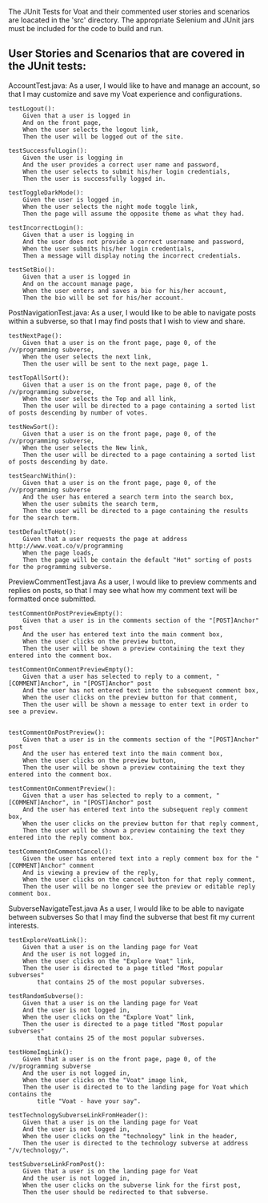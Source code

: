 The JUnit Tests for Voat and their commented user stories and scenarios are loacated in the 'src' directory.
The appropriate Selenium and JUnit jars must be included for the code to build and run.  

## User Stories and Scenarios that are covered in the JUnit tests: ##

AccountTest.java:
As a user,
I would like to have and manage an account,
so that I may customize and save my Voat experience and configurations.
	
	testLogout():
		Given that a user is logged in
		And on the front page,
		When the user selects the logout link,
		Then the user will be logged out of the site.

	testSuccessfulLogin():	
		Given the user is logging in
		And the user provides a correct user name and password,
		When the user selects to submit his/her login credentials,
		Then the user is successfully logged in.
		
	testToggleDarkMode():	
		Given the user is logged in,
		When the user selects the night mode toggle link,
		Then the page will assume the opposite theme as what they had.
		
	testIncorrectLogin():	
		Given that a user is logging in
		And the user does not provide a correct username and password,
		When the user submits his/her login credentials,
		Then a message will display noting the incorrect credentials.
		
	testSetBio():	
		Given that a user is logged in
		And on the account manage page,
		When the user enters and saves a bio for his/her account,
		Then the bio will be set for his/her account.  


PostNavigationTest.java:
As a user,
I would like to be able to navigate posts within a subverse,
so that I may find posts that I wish to view and share.

	testNextPage():
		Given that a user is on the front page, page 0, of the /v/programming subverse,
		When the user selects the next link, 
		Then the user will be sent to the next page, page 1.
	
	testTopAllSort():
		Given that a user is on the front page, page 0, of the /v/programming subverse,
		When the user selects the Top and all link,
		Then the user will be directed to a page containing a sorted list of posts descending by number of votes.

	testNewSort():	
		Given that a user is on the front page, page 0, of the /v/programming subverse,
		When the user selects the New link,
		Then the user will be directed to a page containing a sorted list of posts descending by date.

	testSearchWithin():	
		Given that a user is on the front page, page 0, of the /v/programming subverse
		And the user has entered a search term into the search box,
		When the user submits the search term,
		Then the user will be directed to a page containing the results for the search term.

	testDefaultToHot():	
		Given that a user requests the page at address http://www.voat.co/v/programming
		When the page loads,
		Then the page will be contain the default "Hot" sorting of posts for the programming subverse.


PreviewCommentTest.java
As a user,
I would like to preview comments and replies on posts,
so that I may see what how my comment text will be formatted once submitted.

	testCommentOnPostPreviewEmpty():
		Given that a user is in the comments section of the "[POST]Anchor" post
		And the user has entered text into the main comment box,
		When the user clicks on the preview button,
		Then the user will be shown a preview containing the text they entered into the comment box.

	testCommentOnCommentPreviewEmpty():
		Given that a user has selected to reply to a comment, "[COMMENT]Anchor", in "[POST]Anchor" post
		And the user has not entered text into the subsequent comment box,
		When the user clicks on the preview button for that comment,
		Then the user will be shown a message to enter text in order to see a preview.
		

	testCommentOnPostPreview():
		Given that a user is in the comments section of the "[POST]Anchor" post
		And the user has entered text into the main comment box,
		When the user clicks on the preview button,
		Then the user will be shown a preview containing the text they entered into the comment box.

	testCommentOnCommentPreview():
		Given that a user has selected to reply to a comment, "[COMMENT]Anchor", in "[POST]Anchor" post
		And the user has entered text into the subsequent reply comment box,
		When the user clicks on the preview button for that reply comment,
		Then the user will be shown a preview containing the text they entered into the reply comment box.

	testCommentOnCommentCancel():	
		Given the user has entered text into a reply comment box for the "[COMMENT]Anchor" comment
		And is viewing a preview of the reply,
		When the user clicks on the cancel button for that reply comment,
		Then the user will be no longer see the preview or editable reply comment box.


SubverseNavigateTest.java
As a user,
I would like to be able to navigate between subverses
So that I may find the subverse that best fit my current interests.

	testExploreVoatLink():
		Given that a user is on the landing page for Voat
		And the user is not logged in,
		When the user clicks on the "Explore Voat" link,
		Then the user is directed to a page titled "Most popular subverses" 
			that contains 25 of the most popular subverses.

	testRandomSubverse():		
		Given that a user is on the landing page for Voat
		And the user is not logged in,
		When the user clicks on the "Explore Voat" link,
		Then the user is directed to a page titled "Most popular subverses" 
			that contains 25 of the most popular subverses.

	testHomeImgLink():		
		Given that a user is on the front page, page 0, of the /v/programming subverse
		And the user is not logged in,
		When the user clicks on the "Voat" image link,
		Then the user is directed to to the landing page for Voat which contains the
			title "Voat - have your say".

	testTechnologySubverseLinkFromHeader():		
		Given that a user is on the landing page for Voat
		And the user is not logged in,
		When the user clicks on the "technology" link in the header,
		Then the user is directed to the technology subverse at address "/v/technology/".

	testSubverseLinkFromPost():	
		Given that a user is on the landing page for Voat
		And the user is not logged in,
		When the user clicks on the subverse link for the first post,
		Then the user should be redirected to that subverse.





